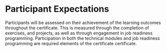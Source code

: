 # Participant Expectations 

Participants will be assessed on their achievement of the learning outcomes throughout the certificate. This is measured through the completion of exercises, and projects, as well as through engagement in job readiness programming. Participation in both the technical modules and job readiness programming are required elements of the certificate certificate. 